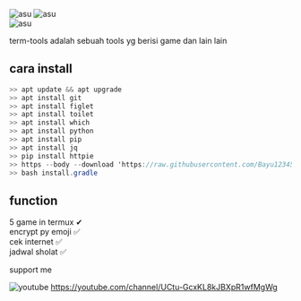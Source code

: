 ![asu](https://img.shields.io/badge/Code-BY%20POLYGON-yellowgreen)
![asu](https://img.shields.io/badge/Made-INDONESIA-red)      
            ![asu](https://img.shields.io/badge/Program-Bash-blue)




term-tools adalah sebuah tools yg berisi game dan lain lain



## cara install

```c#
>> apt update && apt upgrade
>> apt install git
>> apt install figlet
>> apt install toilet
>> apt install which
>> apt install python
>> apt install pip
>> apt install jq
>> pip install httpie
>> https --body --download 'https://raw.githubusercontent.com/Bayu12345677/term-tools/main/install.gradle'
>> bash install.gradle
```

## function
5 game in termux ✔                     
encrypt py emoji ✅               
cek internet ✅                    
jadwal sholat ✅                 

support me

![youtube](https://img.shields.io/badge/ME-Youtube-yellow)
https://youtube.com/channel/UCtu-GcxKL8kJBXpR1wfMgWg
